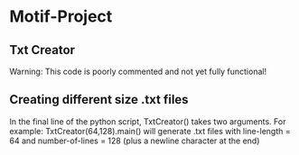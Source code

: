 # Motif-Project
## Txt Creator
Warning: This code is poorly commented and not yet fully functional!
## Creating different size .txt files
In the final line of the python script, TxtCreator() takes two arguments.
For example: TxtCreator(64,128).main() will generate .txt files with line-length = 64 and number-of-lines = 128 (plus a newline character at the end)